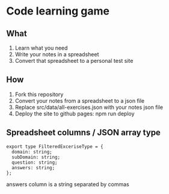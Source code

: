 # Code learning game
## What
1. Learn what you need
2. Write your notes in a spreadsheet
3. Convert that spreadsheet to a personal test site

## How
1. Fork this repository
2. Convert your notes from a spreadsheet to a json file
3. Replace src/data/all-exercises.json with your notes json file
4. Deploy the site to github pages: npm run deploy

## Spreadsheet columns / JSON array type
```
export type FilteredExceriseType = {
  domain: string;
  subDomain: string;
  question: string;
  answers: string;
};
```
answers column is a string separated by commas
